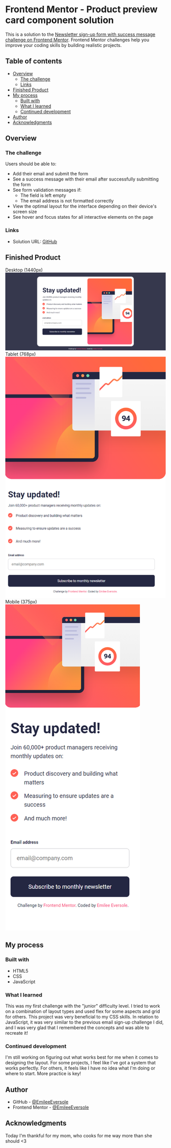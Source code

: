# Frontend Mentor - Product preview card component solution

This is a solution to the [Newsletter sign-up form with success message challenge on Frontend Mentor](https://www.frontendmentor.io/challenges/newsletter-signup-form-with-success-message-3FC1AZbNrv). Frontend Mentor challenges help you improve your coding skills by building realistic projects. 

## Table of contents

- [Overview](#overview)
  - [The challenge](#the-challenge)
  - [Links](#links)
- [Finished Product](#finished-product)
- [My process](#my-process)
  - [Built with](#built-with)
  - [What I learned](#what-i-learned)
  - [Continued development](#continued-development)
- [Author](#author)
- [Acknowledgments](#acknowledgments)


## Overview

### The challenge

Users should be able to:

- Add their email and submit the form
- See a success message with their email after successfully submitting the form
- See form validation messages if:
  - The field is left empty
  - The email address is not formatted correctly
- View the optimal layout for the interface depending on their device's screen size
- See hover and focus states for all interactive elements on the page

### Links

- Solution URL: [GitHub](https://emileeeversole.github.io/FEM-Newsletter-Sign-Up-with-Success-Page/)

## Finished Product
Desktop (1440px)
![Desktop (1440px)](screenshots/desktop.png)
Tablet (768px)
![Tablet (768px)](screenshots/tablet.png)
Mobile (375px)
![Mobile (375px)](screenshots/mobile.png)

## My process

### Built with

- HTML5
- CSS
- JavaScript

### What I learned

This was my first challenge with the "junior" difficulty level. I tried to work on a combination of layout types and used flex for some aspects and grid for others. This project was very beneficial to my CSS skills. In relation to JavaScript, it was very similar to the previous email sign-up challenge I did, and I was very glad that I remembered the concepts and was able to recreate it! 

### Continued development

I'm still working on figuring out what works best for me when it comes to designing the layout. For some projects, I feel like I've got a system that works perfectly. For others, it feels like I have no idea what I'm doing or where to start. More practice is key! 

## Author

- GitHub - [@EmileeEversole](https://github.com/EmileeEversole)
- Frontend Mentor - [@EmileeEversole](https://www.frontendmentor.io/profile/EmileeEversole)

## Acknowledgments

Today I'm thankful for my mom, who cooks for me way more than she should <3
